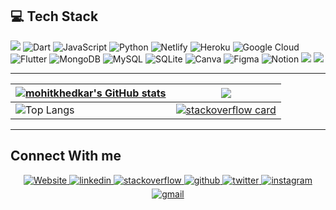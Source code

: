 ## 💻 Tech Stack

<p align="center">

<img src="https://img.shields.io/badge/c++%20-%2300599C.svg?&style=for-the-badge&logo=c%2B%2B&logoColor=white"> ![Dart](https://img.shields.io/badge/dart-%230175C2.svg?style=for-the-badge&logo=dart&logoColor=white) ![JavaScript](https://img.shields.io/badge/javascript-%23323330.svg?style=for-the-badge&logo=javascript&logoColor=%23F7DF1E) ![Python](https://img.shields.io/badge/python-3670A0?style=for-the-badge&logo=python&logoColor=ffdd54) <!-- ![Vercel](https://img.shields.io/badge/vercel-%23000000.svg?style=for-the-badge&logo=vercel&logoColor=white) --> ![Netlify](https://img.shields.io/badge/netlify-%23000000.svg?style=for-the-badge&logo=netlify&logoColor=#00C7B7) ![Heroku](https://img.shields.io/badge/heroku-%23430098.svg?style=for-the-badge&logo=heroku&logoColor=white) ![Google Cloud](https://img.shields.io/badge/Google%20Cloud-%234285F4.svg?style=for-the-badge&logo=google-cloud&logoColor=white) ![Flutter](https://img.shields.io/badge/Flutter-%2302569B.svg?style=for-the-badge&logo=Flutter&logoColor=white) <!--![NPM](https://img.shields.io/badge/NPM-%23000000.svg?style=for-the-badge&logo=npm&logoColor=white) ![NodeJS](https://img.shields.io/badge/node.js-6DA55F?style=for-the-badge&logo=node.js&logoColor=white) ![React](https://img.shields.io/badge/react-%2320232a.svg?style=for-the-badge&logo=react&logoColor=%2361DAFB) ![Vuetify](https://img.shields.io/badge/Vuetify-1867C0?style=for-the-badge&logo=vuetify&logoColor=AEDDFF) ![Vue.js](https://img.shields.io/badge/vuejs-%2335495e.svg?style=for-the-badge&logo=vuedotjs&logoColor=%234FC08D) ![TailwindCSS](https://img.shields.io/badge/tailwindcss-%2338B2AC.svg?style=for-the-badge&logo=tailwind-css&logoColor=white) ![Redux](https://img.shields.io/badge/redux-%23593d88.svg?style=for-the-badge&logo=redux&logoColor=white) ![Gatsby](https://img.shields.io/badge/Gatsby-%23663399.svg?style=for-the-badge&logo=gatsby&logoColor=white) ![FastAPI](https://img.shields.io/badge/FastAPI-005571?style=for-the-badge&logo=fastapi) ![Express.js](https://img.shields.io/badge/express.js-%23404d59.svg?style=for-the-badge&logo=express&logoColor=%2361DAFB) --> ![MongoDB](https://img.shields.io/badge/MongoDB-%234ea94b.svg?style=for-the-badge&logo=mongodb&logoColor=white) ![MySQL](https://img.shields.io/badge/mysql-%2300f.svg?style=for-the-badge&logo=mysql&logoColor=white) ![SQLite](https://img.shields.io/badge/sqlite-%2307405e.svg?style=for-the-badge&logo=sqlite&logoColor=white) ![Canva](https://img.shields.io/badge/Canva-%2300C4CC.svg?style=for-the-badge&logo=Canva&logoColor=white) ![Figma](https://img.shields.io/badge/figma-%23F24E1E.svg?style=for-the-badge&logo=figma&logoColor=white) ![Notion](https://img.shields.io/badge/Notion-%23000000.svg?style=for-the-badge&logo=notion&logoColor=white)  <img src="https://img.shields.io/badge/php%20-%23563D7C.svg?&style=for-the-badge&logo=php&logoColor=white"/> <img src="https://img.shields.io/badge/bootstrap%20-%23563D7C.svg?&style=for-the-badge&logo=bootstrap&logoColor=white">

</p>

---
|<a href="http://www.github.com/mohitkhedkar"><img src="https://github-readme-stats.vercel.app/api?username=mohitkhedkar&count_private=true&show_icons=true&title_color=00AEFF&icon_color=2DDE98&text_color=FFFFFF&bg_color=050F2C" alt="mohitkhedkar's GitHub stats" /></a> | <a href="http://www.github.com/mohitkhedkar"><img src="https://github-readme-streak-stats.herokuapp.com/?user=mohitkhedkar&stroke=050F2C&background=050F2C&ring=00AEFF&fire=00AEFF&currStreakNum=2DDE98&currStreakLabel=2DDE98&sideNums=2DDE98&sideLabels=ffffff&dates=ffffff&hide_border=true" /></a> |
| ---------------------------------------------------------------------------------------------------------------------- | -------------------------------------------------------------------------------- | 
| ![Top Langs](https://github-readme-stats.vercel.app/api/top-langs/?username=mohitkhedkar&style=for-the-badge&layout=compact&langs_count=10&title_color=00AEFF&icon_color=2DDE98&text_color=FFFFFF&bg_color=050F2C&stroke=050F2C) | [![stackoverflow card](https://readme-components.vercel.app/api?component=stackoverflow&stackoverflowid=14565813&fill=050F2C&textfill=ffffff&titlefill=00AEFF)](https://stackoverflow.com/users/14565813/mohit-khedkar)|



<!-- | ![](https://github-readme-stats.vercel.app/api?username=mohitkhedkar&count_private=true&show_icons=true)               | <img src="https://github-readme-streak-stats.herokuapp.com/?user=mohitkhedkar"/> | 
title_color: "00AEFF", icon_color: "2DDE98", text_color: "FFFFFF", bg_color: "050F2C",
<!-- | ---------------------------------------------------------------------------------------------------------------------- | -------------------------------------------------------------------------------- | -->

---

 
<!-- ![visitors](https://visitor-badge.laobi.icu/badge?page_id=mohitkhedkar.visitor-badge)  ![GitHub stars](https://img.shields.io/github/stars/mohitkhedkar/mohitkhedkar?style=social)   -->


## Connect With me

<div align="center">
 <a href="github.com/mohitkhedkar" target="_blank">
<img src=https://img.shields.io/badge/website-%2324292e.svg?&style=for-the-badge&logo=globe&logoColor=white alt=Website style="margin-bottom: 5px;" />
</a>
 <a href="https://www.linkedin.com/in/mohitkhedkar/" target="_blank">
<img src=https://img.shields.io/badge/linkedin-%231E77B5.svg?&style=for-the-badge&logo=linkedin&logoColor=white alt=linkedin style="margin-bottom: 5px;" />
</a>
 <a href="https://stackoverflow.com/users/14565813/mohit-khedkar" target="_blank">
<img src=https://img.shields.io/badge/stackoverflow-%23F28032.svg?&style=for-the-badge&logo=stackoverflow&logoColor=white alt=stackoverflow style="margin-bottom: 5px;" />
</a>
<a href="https://github.com/mohitkhedkar" target="_blank">
<img src=https://img.shields.io/badge/github-%2324292e.svg?&style=for-the-badge&logo=github&logoColor=white alt=github style="margin-bottom: 5px;" />
</a>
<a href="https://twitter.com/mohit_khedkar" target="_blank">
<img src=https://img.shields.io/badge/twitter-%2300acee.svg?&style=for-the-badge&logo=twitter&logoColor=white alt=twitter style="margin-bottom: 5px;" />
</a>

<a href="https://instagram.com/mohitkhedkar/" target="_blank">
<img src=https://img.shields.io/badge/instagram-%23E34F26.svg?&style=for-the-badge&logo=instagram&logoColor=white alt=instagram style="margin-bottom: 5px;" />
</a> 
 <a href="mailto:mohitkhedkar521@gmail.com" target="_blank">
<img src=https://img.shields.io/badge/gmail-%23000000.svg?&style=for-the-badge&logo=gmail&logoColor=white alt=gmail style="margin-bottom: 5px;" />
</a>
</div>
